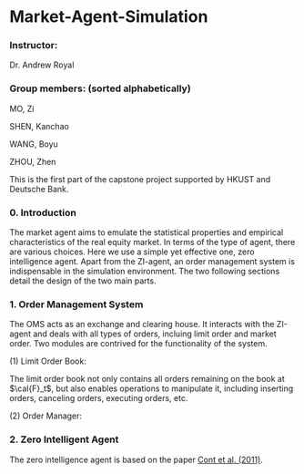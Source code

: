 # Market-Agent-Simulation

### Instructor: 
Dr. Andrew Royal

### Group members: (sorted alphabetically)
MO, Zi

SHEN, Kanchao

WANG, Boyu

ZHOU, Zhen

This is the first part of the capstone project supported by HKUST and Deutsche Bank. 

### 0. Introduction
The market agent aims to emulate the statistical properties and empirical characteristics of the real equity market. In terms of the type of agent, there are various choices. Here we use a simple yet effective one, zero intelligence agent. Apart from the ZI-agent, an order management system is indispensable in the simulation environment. The two following sections detail the design of the two main parts.

### 1. Order Management System

The OMS acts as an exchange and clearing house. It interacts with the ZI-agent and deals with all types of orders, incluing limit order and market order. Two modules are contrived for the functionality of the system.

(1) Limit Order Book:

The limit order book not only contains all orders remaining on the book at $\cal{F}_t$, but also enables operations to manipulate it, including inserting orders, canceling orders, executing orders, etc. 

(2) Order Manager:

### 2. Zero Intelligent Agent

The zero intelligence agent is based on the paper [Cont et al. (2011)](http://www.columbia.edu/~ww2040/orderbook.pdf).

